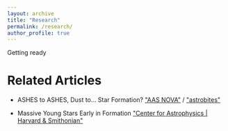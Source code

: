 ```yaml
---
layout: archive
title: "Research"
permalink: /research/
author_profile: true
---
```

    
Getting ready
     
Related Articles
======
* ASHES to ASHES, Dust to… Star Formation? ["AAS NOVA"](https://aasnova.org/2021/11/16/ashes-to-ashes-dust-to-star-formation/) / ["astrobites"](https://astrobites.org/2021/10/20/ashes-to-ashes-dust-to-starformation/) <br>

* Massive Young Stars Early in Formation ["Center for Astrophysics | Harvard & Smithonian"](https://www.cfa.harvard.edu/news/massive-young-stars-early-formation)
